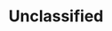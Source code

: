 ---
layout: archive-tags
title: Unclassified
slug: unclassified
category: unclassified
menu: false
order: 1
---